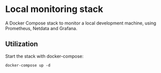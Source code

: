 # Local monitoring stack

A Docker Compose stack to monitor a local development machine, using Prometheus, Netdata and Grafana.

## Utilization

Start the stack with docker-compose:
```
docker-compose up -d
```